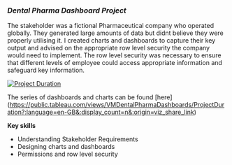 ### *Dental Pharma Dashboard Project* 

The stakeholder was a fictional Pharmaceutical company who operated globally. They generated large amounts of data but didnt believe they were properly utilising it.
I created charts and dashboards to capture their key output and advised on the appropriate row level security the company would need to implement.
The row level security was necessary to ensure that different levels of employee could access appropriate information and safeguard key information.

<div class='tableauPlaceholder' id='viz1707766173340' style='position: relative'><noscript><a href='#'><img alt='Project Duration ' src='https:&#47;&#47;public.tableau.com&#47;static&#47;images&#47;VM&#47;VMDentalPharmaDashboards&#47;ProjectDuration&#47;1_rss.png' style='border: none' /></a></noscript><object class='tableauViz'  style='display:none;'><param name='host_url' value='https%3A%2F%2Fpublic.tableau.com%2F' /> <param name='embed_code_version' value='3' /> <param name='site_root' value='' /><param name='name' value='VMDentalPharmaDashboards&#47;ProjectDuration' /><param name='tabs' value='no' /><param name='toolbar' value='yes' /><param name='static_image' value='https:&#47;&#47;public.tableau.com&#47;static&#47;images&#47;VM&#47;VMDentalPharmaDashboards&#47;ProjectDuration&#47;1.png' /> <param name='animate_transition' value='yes' /><param name='display_static_image' value='yes' /><param name='display_spinner' value='yes' /><param name='display_overlay' value='yes' /><param name='display_count' value='yes' /><param name='language' value='en-GB' /></object></div>                <script type='text/javascript'>                    var divElement = document.getElementById('viz1707766173340');                    var vizElement = divElement.getElementsByTagName('object')[0];                    vizElement.style.width='100%';vizElement.style.height=(divElement.offsetWidth*0.75)+'px';                    var scriptElement = document.createElement('script');                    scriptElement.src = 'https://public.tableau.com/javascripts/api/viz_v1.js';                    vizElement.parentNode.insertBefore(scriptElement, vizElement);                </script>

The series of dashboards and charts can be found [here] (https://public.tableau.com/views/VMDentalPharmaDashboards/ProjectDuration?:language=en-GB&:display_count=n&:origin=viz_share_link)

**Key skills**
+ Understanding Stakeholder Requirements
+ Designing charts and dashboards
+ Permissions and row level security
